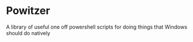 # Powitzer
A library of useful one off powershell scripts for doing things that Windows should do natively

